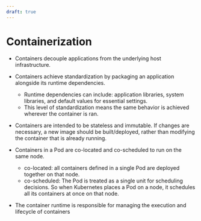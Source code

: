 ```yaml
---
draft: true
---
```


# Containerization

- Containers decouple applications from the underlying host infrastructure.
- Containers achieve standardization by packaging an application alongside its runtime dependencies.
    - Runtime dependencies can include: application libraries, system libraries, and default values for essential settings.
    - This level of standardization means the same behavior is achieved wherever the container is ran.
- Containers are intended to be stateless and immutable. If changes are necessary, a new image should be built/deployed, rather than modifying the container that is already running.

- Containers in a Pod are co-located and co-scheduled to run on the same node.
    - co-located: all containers defined in a single Pod are deployed together on that node.
    - co-scheduled: The Pod is treated as a single unit for scheduling decisions. So when Kubernetes places a Pod on a node, it schedules all its containers at once on that node.

- The container runtime is responsible for managing the execution and lifecycle of containers